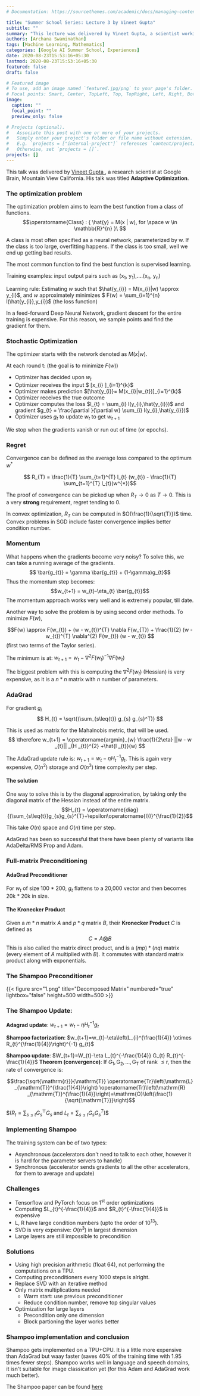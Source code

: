 ```yaml
---
# Documentation: https://sourcethemes.com/academic/docs/managing-content/

title: "Summer School Series: Lecture 3 by Vineet Gupta"
subtitle: ""
summary: "This lecture was delivered by Vineet Gupta, a scientist working in the Machine Learning theory group in Google Brain"
authors: [Archana Swaminathan]
tags: [Machine Learning, Mathematics]
categories: [Google AI Summer School, Experiences]
date: 2020-08-23T15:53:16+05:30
lastmod: 2020-08-23T15:53:16+05:30
featured: false
draft: false

# Featured image
# To use, add an image named `featured.jpg/png` to your page's folder.
# Focal points: Smart, Center, TopLeft, Top, TopRight, Left, Right, BottomLeft, Bottom, BottomRight.
image:
  caption: ""
  focal_point: ""
  preview_only: false

# Projects (optional).
#   Associate this post with one or more of your projects.
#   Simply enter your project's folder or file name without extension.
#   E.g. `projects = ["internal-project"]` references `content/project/deep-learning/index.md`.
#   Otherwise, set `projects = []`.
projects: []
---
```


This talk was delivered by <a href="http://www-cs-students.stanford.edu/~vgupta/"> Vineet Gupta </a>, a research scientist at Google Brain, Mountain View California. 
His talk was titled <b>Adaptive Optimization</b>.

### The optimization problem


The optimization problem aims to learn the best function from a class of functions.
$$\operatorname{Class} :  { \hat{y} = M(x | w), for \space w \in \mathbb{R}^{n} }\ $$

A class is most often specified as a neural network, parameterized by w. If the class is too large, overfitting happens. If the class is too small, well we end up getting bad results.

The most common function to find the best function is supervised learning. 

Training examples: input output pairs such as (x<sub>1</sub>, y<sub>1</sub>),....(x<sub>n</sub>, y<sub>n</sub>)

Learning rule: Estimating $w$ such that $\hat{y_{i}} = M(x_{i}|w) \approx y_{i}$, and $w$ approximately minimizes $ F(w) = \sum_{i=1}^{n} l(\hat{y_{i}},y_{i})$ (the loss function)

In a feed-forward Deep Neural Network, gradient descent for the entire training is expensive. For this reason, we sample points and find the gradient for them. 

### Stochastic Optimization

The optimizer starts with the network denoted as $M(x|w)$. 

At each round t: (the goal is to minimize $F(w)$)
* Optimizer has decided upon $w_{t}$
* Optimizer receives the input $ [x_{i} ]_{i=1}^{k}$
* Optimizer makes prediction $[\hat{y_{i}}= M(x_{i}|w_{t})]_{i=1}^{k}$
* Optimizer receives the true outcome
* Optimizer computes the loss $l_{t} = \sum_{i} l(y_{i},\hat{y_{i}})$ and gradient $g_{t} = \frac{\partial }{\partial w} \sum_{i} l(y_{i},\hat{y_{i}})$
* Optimizer uses $g_{t}$ to update $w_{t}$ to get $w_{t+1}$

We stop when the gradients vanish or run out of time (or epochs).

### Regret
Convergence can be defined as the average loss compared to the optimum $w^{*}$

$$ R_{T} = \frac{1}{T} \sum_{t=1}^{T} l_{t} (w_{t}) - \frac{1}{T} \sum_{t=1}^{T} l_{t}(w^{*})$$

The proof of convergence can be picked up when $R_{T} \rightarrow 0 \text{ as } T \rightarrow 0$. This is a very <b>strong </b> requirement, regret tending to 0.

In convex optimization, $R_{T}$ can be computed in $O(\frac{1}{\sqrt{T}})$ time. Convex problems in SGD include faster convergence implies better condition number.

### Momentum

What happens when the gradients become very noisy? To solve this, we can take a running average of the gradients.
$$ \bar{g_{t}} = \gamma \bar{g_{t}} + (1-\gamma)g_{t}$$
Thus the momentum step becomes:
$$w_{t+1} = w_{t}-\eta_{t} \bar{g_{t}}$$
The momentum approach works very well and is extremely popular, till date.

Another way to solve the problem is by using second order methods.
To minimize $F(w)$,

$$F(w) \approx F(w_{t}) + (w - w_{t})^{T} \nabla F(w_{T}) + \frac{1}{2} (w - w_{t})^{T} \nabla^{2} F(w_{t}) (w - w_{t}) $$ (first two terms of the Taylor series).

The minimum is at: $w_{t+1} = w_{t} - \nabla^{2} F(w_{t})^{-1} \nabla F(w_{t})$

The biggest problem with this is computing the $\nabla^{2} F(w_{t})$ (Hessian) is very expensive, as it is a $n*n$ matrix with $n$ number of parameters.

### AdaGrad

For gradient $g_{i}$
$$ H_{t} = \sqrt{(\sum_{s\leq{t}} g_{s} g_{s}^T)} $$

This is used as matrix for the Mahalnobis metric, that will be used.
$$ \therefore w_{t+1} = \operatorname{argmin}_{w} \frac{1}{2\eta} ||w - w _{t}|| _{H _{t}}^{2} +\hat{l _{t}}(w) $$

The AdaGrad update rule is: $w_{t+1} = w_{t} - \eta H_{t}^{-1} g_{t}$.
This is again very expensive, $O(n^{2})$ storage and $O(n^{3})$ time complexity per step.

#### The solution
One way to solve this is by the diagonal approximation, by taking only the diagonal matrix of the Hessian instead of the entire matrix. $$H_{t} = \operatorname{diag}{(\sum_{s\leq{t}}g_{s}g_{s}^{T}+\epsilon\operatorname{I})}^{\frac{1}{2}}$$

This take $O(n)$ space and $O(n)$ time per step.

AdaGrad has been so successful that there have been plenty of variants like AdaDelta/RMS Prop and Adam.

### Full-matrix Preconditioning

#### AdaGrad Preconditioner

For $w_{t}$ of size 100 * 200, $g_{t}$ flattens to a 20,000 vector and then becomes 20k * 20k in size. 

#### The Kronecker Product

Given a $m * n$ matrix $A$ and $p * q$ matrix $B$, their <b>Kronecker Product</b> $C$ is defined as $$C = A \bigotimes B $$
This is also called the matrix direct product, and is a $(mp)*(nq)$ matrix (every element of $A$ multiplied with $B$). It commutes with standard matrix product along with exponentials.

### The Shampoo Preconditioner


{{< figure src="1.png" title="Decomposed Matrix" numbered="true" lightbox="false"  height=500 width=500 >}}

### The Shampoo Update:

<b>Adagrad update</b>: ${w} _{t+1} ={w} _{t}-\eta H _{t}^{-1} {g} _{t}$

<b>Shampoo factorization</b>: $w_{t+1}=w_{t}-\eta\left(L_{i}^{\frac{1}{4}} \otimes R_{t}^{\frac{1}{4}}\right)^{-1} g_{t}$

<b>Shampoo update</b>: $W_{t+1}=W_{t}-\eta L_{t}^{-\frac{1}{4}} G_{t} R_{t}^{-\frac{1}{4}}$
<b>Theorem (convergence)</b>:
If ${G} _{1}, \mathrm{G} _{2}, \ldots, \mathrm{G} _{\mathrm{T}}$ of rank $\leq \mathrm{r},$ then the rate of convergence is:

$$\frac{\sqrt{\mathrm{r}}}{\mathrm{T}} \operatorname{Tr}\left(\mathrm{L} _{\mathrm{T}}^{\frac{1}{4}}\right) \operatorname{Tr}\left(\mathrm{R} _{\mathrm{T}}^{\frac{1}{4}}\right)=\mathrm{O}\left(\frac{1}{\sqrt{\mathrm{T}}}\right)$$

$$({R_{t}}=\sum_{s \leq t} G_{s}^{\top} G_{s}$ and $L_{t}=\sum_{s \leq t} G_{s} G_{s}^{T})$$

### Implementing Shampoo

The training system can be of two types:
* Asynchronous (accelerators don't need to talk to each other, however it is hard for the parameter servers to handle)
* Synchronous (accelerator sends gradients to all the other accelerators, for them to average and update)

### Challenges
- Tensorflow and PyTorch focus on 1<sup>st</sup> order optimizations
- Computing $L_{t}^{-\frac{1}{4}}$ and $R_{t}^{-\frac{1}{4}}$ is expensive
- L, R have large condition numbers (upto the order of 10<sup>13</sup>).
- SVD is very expensive: $O(n^{3})$ in largest dimension
- Large layers are still impossible to precondition

### Solutions
- Using high precision arithmetic (float 64), not performing the computations on a TPU.
- Computing preconditioners every 1000 steps is alright.
- Replace SVD with an iterative method
- Only matrix multiplications needed
  - Warm start: use previous preconditioner
  - Reduce condition number, remove top singular values
- Optimization for large layers
  - Precondition only one dimension
  - Block partioning the layer works better

### Shampoo implementation and conclusion 

Shampoo gets implemented on a TPU+CPU. It is a little more expensive than AdaGrad but waay faster (saves 40% of the training time with 1.95 times fewer steps). Shampoo works well in language and speech domains, it isn't suitable for image classication yet (for this Adam and AdaGrad work much better).

The Shampoo paper can be found <a href ="https://arxiv.org/abs/1802.09568"> here </a>


